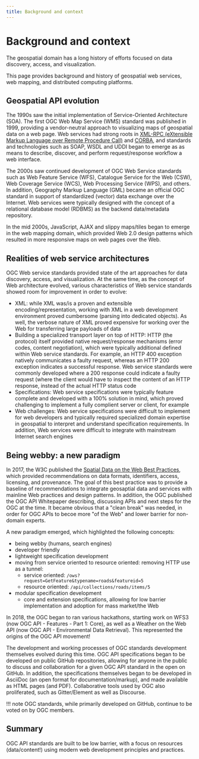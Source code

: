 ```yaml
---
title: Background and context
---
```


# Background and context

The geospatial domain has a long history of efforts focused on data discovery, access, and visualization.

This page provides background and history of geospatial web services, web mapping, and distributed computing platforms.

## Geospatial API evolution

The 1990s saw the initial implementation of Service-Oriented Architecture (SOA).  The first OGC Web Map Service (WMS)
standard was published in 1999, providing a vendor-neutral approach to visualizing maps of geospatial data on a web
page.  Web services had strong roots in [XML-RPC (eXtensible Markup Language over Remote Procedure Call)](http://xmlrpc.com/)
and [CORBA](https://www.omg.org/spec/CCM), and standards and technologies such as SOAP, WSDL and UDDI began to emerge
as as means to describe, discover, and perform request/response workflow  a web interface.

The 2000s saw continued development of OGC Web Service standards such as Web Feature Service (WFS), Catalogue Service
for the Web (CSW), Web Coverage Service (WCS), Web Processing Service (WPS), and others.  In addition, Geography Markup Language (GML)
became an official OGC standard in support of standardized (vector) data exchange over the Internet.  Web services
were typically designed with the concept of a relational database model (RDBMS) as the backend data/metadata repository.

In the mid 2000s, JavaScript, AJAX and slippy maps/tiles began to emerge in the web mapping domain, which provided
Web 2.0 design patterns which resulted in more responsive maps on web pages over the Web.

## Realities of web service architectures

OGC Web service standards provided state of the art approaches for data discovery, access, and visualization.  At
the same time, as the concept of Web architecture evolved, various characteristics of Web service standards showed
room for improvement in order to evolve:

- XML: while XML was/is a proven and extensible encoding/representation, working with XML in a web development
  environment proved cumbersome (parsing into dedicated objects).  As well, the verbose nature of XML proved expensive
  for working over the Web for transferring large payloads of data
- Building a specialized transport layer on top of HTTP: HTTP (the protocol) itself provided native request/response
  mechanisms (error codes, content negotiation), which were typically additional defined within Web service standards.
  For example, an HTTP 400 exception natively communicates a faulty request, whereas an HTTP 200 exception indicates
  a successful response.  Web service standards were commonly developed where a 200 response could indicate a faulty
  request (where the client would have to inspect the content of an HTTP response, instead of the actual HTTP status
  code
- Specifications: Web service specifications were typically feature complete and developed with a 100% solution in mind,
  which proved challenging to implement a fully complient server or client, for example
- Web challenges: Web service specifications were difficult to implement for web developers and typically required
  specialized domain expertise in geospatial to interpret and understand specification requirements.  In addition, Web
  services were difficult to integrate with mainstream Internet search engines

## Being webby: a new paradigm

In 2017, the W3C published the [Spatial Data on the Web Best Practices](https://www.w3.org/TR/sdw-bp), which provided
recommendations on data formats, identifiers, access, licensing, and provenance.  The goal of this best practice was
to provide a baseline of recommendations to integrate geosaptial data and services with mainline Web practices and 
design patterns.  In addition, the OGC published the OGC API Whitepaper describing, discussing APIs and next steps
for the OGC at the time.  It became obvious that a "clean break" was needed, in order for OGC APIs to becoe more
"of the Web" and lower barrier for non-domain experts.

A new paradigm emerged, which highlighted the following concepts:

- being webby (humans, search engines)
- developer friendly
- lightweight specification development
- moving from service oriented to resource oriented: removing HTTP use as a tunnel:
    - service oriented: `/ows?request=GetFeature&typename=roads&featureid=5`
    - resource oriented: `/api/collections/roads/items/5`
- modular specification development
  - core and extension specifications, allowing for low barrier implementation and adoption for mass market/the Web
 
In 2018, the OGC began to ran various hackathons, starting work on WFS3 (now OGC API - Features - Part 1: Core), as well as a Weather on the Web
API (now OGC API - Environmental Data Retrieval).  This represented the origins of the OGC API movement!

The development and working processes of OGC standards development themselves evolved during this time.  OGC API specifications began to be
developed on public GitHub repositories, allowing for anyone in the public to discuss and collaboration for a given OGC API standard in the
open on GitHub.  In addition, the specifications themselves began to be developed in AsciiDoc (an open format for documentation/markup), and
made available as HTML pages (and PDF).  Collaborative tools used by OGC also proliferated, such as Gitter/Element as well as Discourse.

!!! note
    OGC standards, while primarily developed on GitHub, continue to be voted on by OGC members.

## Summary

OGC API standards are built to be low barrier, with a focus on resources (data/content!) using modern web development
principles and practices.
